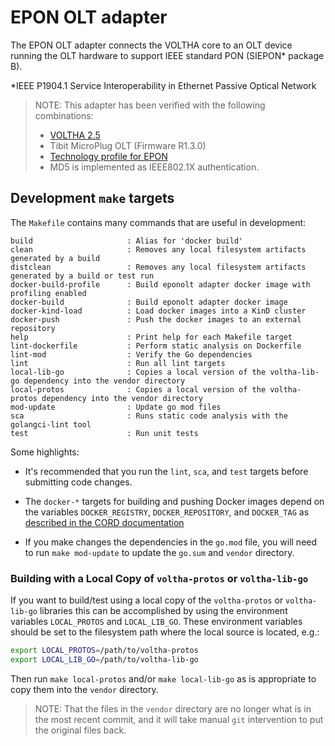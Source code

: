 # EPON OLT adapter

The EPON OLT adapter connects the VOLTHA
core to an OLT device
running the OLT hardware to support IEEE standard PON (SIEPON* package B). 

*IEEE P1904.1 Service Interoperability in Ethernet Passive Optical Network
> NOTE: This adapter has been verified with the following combinations:
> * [VOLTHA 2.5](https://docs.voltha.org/voltha-2.5/release_notes/voltha_2.5.html) 
> * Tibit MicroPlug OLT (Firmware R1.3.0)
> * [Technology profile for EPON](https://github.com/opencord/voltha-lib-go/blob/master/pkg/techprofile/SingleQueueEponProfile.json)
> * MD5 is implemented as IEEE802.1X authentication. 

## Development `make` targets

The `Makefile` contains many commands that are useful in development:

```
build                     : Alias for 'docker build'
clean                     : Removes any local filesystem artifacts generated by a build
distclean                 : Removes any local filesystem artifacts generated by a build or test run
docker-build-profile      : Build eponolt adapter docker image with profiling enabled
docker-build              : Build eponolt adapter docker image
docker-kind-load          : Load docker images into a KinD cluster
docker-push               : Push the docker images to an external repository
help                      : Print help for each Makefile target
lint-dockerfile           : Perform static analysis on Dockerfile
lint-mod                  : Verify the Go dependencies
lint                      : Run all lint targets
local-lib-go              : Copies a local version of the voltha-lib-go dependency into the vendor directory
local-protos              : Copies a local version of the voltha-protos dependency into the vendor directory
mod-update                : Update go mod files
sca                       : Runs static code analysis with the golangci-lint tool
test                      : Run unit tests
```

Some highlights:

- It's recommended that you run the `lint`, `sca`, and `test` targets before
  submitting code changes.

- The `docker-*` targets for building and pushing Docker images depend on the
  variables `DOCKER_REGISTRY`, `DOCKER_REPOSITORY`, and `DOCKER_TAG` as
  [described in the CORD
  documentation](https://guide.opencord.org/developer/test_release_software.html#publish-docker-container-images-to-public-dockerhub-job-docker-publish)

- If you make changes the dependencies in the `go.mod` file, you will need to
  run `make mod-update` to update the `go.sum` and `vendor` directory.

### Building with a Local Copy of `voltha-protos` or `voltha-lib-go`

If you want to build/test using a local copy of the `voltha-protos` or
`voltha-lib-go` libraries this can be accomplished by using the environment
variables `LOCAL_PROTOS` and `LOCAL_LIB_GO`. These environment variables should
be set to the filesystem path where the local source is located, e.g.:

```bash
export LOCAL_PROTOS=/path/to/voltha-protos
export LOCAL_LIB_GO=/path/to/voltha-lib-go
```

Then run `make local-protos` and/or `make local-lib-go` as is appropriate to
copy them into the `vendor` directory.

> NOTE: That the files in the `vendor` directory are no longer what is in the
> most recent commit, and it will take manual `git` intervention to put the
> original files back.
